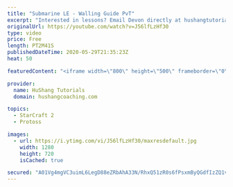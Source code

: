 ```yaml
---
title: "Submarine LE - Walling Guide PvT"
excerpt: "Interested in lessons? Email Devon directly at hushangtutorials@outlook.com ------------------------------------------------------------------------------------------------------- Want to support HuShang Tutorials directly? Patreon is a website where you can contribute a monthly donation that will help"
originalUrl: https://youtube.com/watch?v=J56lfLzHf30
type: video
price: Free
length: PT2M41S
publishedDateTime: 2020-05-29T21:35:23Z
heat: 50

featuredContent: "<iframe width=\"800\" height=\"500\" frameborder=\"0\" src=\"https://www.youtube.com/embed/J56lfLzHf30\" allow=\"accelerometer; autoplay; encrypted-media; gyroscope; picture-in-picture\" allowfullscreen></iframe>"

provider:
  name: HuShang Tutorials
  domain: hushangcoaching.com

topics:
  - StarCraft 2
  - Protoss

images:
  - url: https://i.ytimg.com/vi/J56lfLzHf30/maxresdefault.jpg
    width: 1280
    height: 720
    isCached: true

secured: "A01Vg4mgVC3uimL6LegD88eZRbAhA33N/RhxQ51zR0s6fPsxmByQGdfIzZQ1vyaf+Y2b1IAJxQvJlzQbisKqezqgVEhV3gshWp2bYejk6etcgcUn09JqgISka7vkPYISFZXT86OXiU14JpCGlCkxdM4Id43tZy/xszSf+NBqBFK3wxN48V9+11jPAVTMjNDD2wLTPomsi87LvJvxzwicWBt2NhVry37Sdf6wxWdRkSJ7Ur+xBTKPPFt/QDCcdHah3YEYdNtkrYQE6x94IGpNmzUd7977NMtNPnu8k2ec9iqNwzf73MgBCrvKW6ROcfPjqc+6TYP8c4BBk8qCNbLaBgq+hEpsNAbr37Cyii5pu7ZzTDrGmYmZbX4p9N1JbKSUiK0HPfOQZ+NouWoXskEuxJQoWO7YLjjuLt4r69MFb5Y=;2NldhZlkiGe2FUrKdAwcBA=="
---
```


